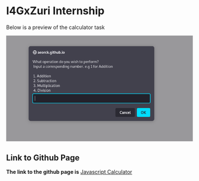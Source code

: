 <h1> I4GxZuri Internship</h1>

Below is a preview of the calculator task

![Preview for the Calculator task](./images/preview.png)





<h2> Link to Github Page</h2>

**The link to the github page is**
[Javascript Calculator](https://swiftx2.github.io/jscalc/)

